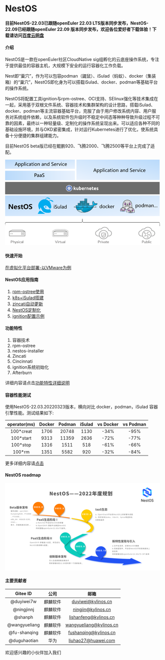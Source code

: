 # NestOS

#### 目前NestOS-22.03已跟随openEuler 22.03 LTS版本同步发布，NestOS-22.09已经跟随openEuler 22.09 版本同步发布，欢迎各位爱好者下载体验！下载请访问[百度云网盘](https://pan.baidu.com/s/1kId_9npFomr_f6gVlcyGXg?pwd=nest)

#### 介绍
NestOS是一款在openEuler社区CloudNative sig组孵化的云底座操作系统，专注于提供最佳的容器主机，大规模下安全的运行容器化工作负载。

Nest即“巢穴”，作为可以包容podman（鼹鼠）、iSulad（蚂蚁）、docker（集装箱）的“巢穴”，NestOS即化身为可以搭载iSulad、docker、podman等基础平台的操作系统。

NestOS将配置工具ignition与rpm-ostree、OCI支持、SElinux强化等技术集成在一起，采用基于双根文件系统、容器技术和集群架构的设计思路，搭载iSulad、docker、podman等主流容器基础平台，克服了由于用户修改系统内容、用户服务对系统组件依赖，以及系统软件包升级时不稳定中间态等种种导致升级过程不可靠的因素，最终以一种轻量级、定制化的操作系统呈现出来。可以适应各种不同的基础设施环境，并与OKD紧密集成，针对运行Kubernetes进行了优化，使系统具备十分便捷的集群组建能力。

目前NestOS beta版已经在鲲鹏920、飞腾2000、飞腾2500等平台上完成了适配。 

![image-20211015170943884](docs/zh/graph/README/image-20211015170943884.png)

#### 快速开始
[在虚拟化平台部署-以VMware为例](https://gitee.com/openeuler/NestOS/blob/master/docs/zh/usr_manual/%E5%BF%AB%E9%80%9F%E5%BC%80%E5%A7%8B.md)

#### NestOS应用指南
1.  [rpm-ostree使用](https://gitee.com/openeuler/NestOS/blob/master/docs/zh/usr_manual/rpm-ostree%E4%BD%BF%E7%94%A8.md)
2.  [k8s+iSulad搭建](https://gitee.com/openeuler/NestOS/blob/master/docs/zh/usr_manual/K8S+iSulad%E6%90%AD%E5%BB%BA.md)
3.  [zincati自动更新](https://gitee.com/openeuler/NestOS/blob/master/docs/zh/usr_manual/zincati%E8%87%AA%E5%8A%A8%E6%9B%B4%E6%96%B0%E4%BD%BF%E7%94%A8.md)
4.  [NestOS定制化](https://gitee.com/openeuler/NestOS/blob/master/docs/zh/usr_manual/%E5%AE%9A%E5%88%B6NestOS.md)
5.  [ignition配置示例](https://gitee.com/openeuler/NestOS/blob/master/docs/zh/usr_manual/ignition%E9%85%8D%E7%BD%AE.md) 

#### 功能特性

1.  容器技术
2.  rpm-ostree
3.  nestos-installer
4.  Zincati
5.  Cincinnati
6.  ignition系统初始化
7.  Afterburn

详细内容请点击[功能特性详细说明](https://gitee.com/openeuler/NestOS/blob/master/docs/zh/usr_manual/%E5%8A%9F%E8%83%BD%E7%89%B9%E6%80%A7%E6%8F%8F%E8%BF%B0.md)

#### 容器性能测试

使用NestOS-22.03.20220323版本，横向对比 docker，podman，iSulad 容器引擎性能。测试结果如下:

| operator(ms) | Docker | Podman | iSulad | vs Docker | vs Podman |
| :----------: | :----: | :----: | :----: | :-------: | :-------: |
|  100*creat   |  1706  | 20748  |  1130  |   -34%    |   -95%    |
|  100*start   |  9313  |  11359  |  2636  |   -72%    |   -77%    |
|   100*stop   |  1316  |  1511  |  518   |   -61%    |   -66%    |
|    100*rm    |  1351  |  5582  |  920   |   -32%    |   -84%    |

更多详细内容请[点击](https://gitee.com/openeuler/NestOS/blob/master/docs/zh/usr_manual/%E6%80%A7%E8%83%BD%E5%AF%B9%E6%AF%94%E6%B5%8B%E8%AF%95.md)


#### NestOS roadmap

![image-NestOS-roadmap.png](docs/zh/graph/README/image-NestOS-roadmap.png)
#### 主要贡献者

|   Gitee ID    |   公司   |          邮箱           |
| :-----------: | :------: | :---------------------: |
|  @duyiwei7w   | 麒麟软件 |   duyiwei@kylinos.cn    |
|  @ningjinnj   | 麒麟软件 |   ningjin@kylinos.cn    |
|    @shanph    | 麒麟软件 |  lishanfeng@kylinos.cn  |
| @wangyueliang | 麒麟软件 | wangyueliang@kylinos.cn |
| @fu-shanqing  | 麒麟软件 |  fushanqing@kylinos.cn  |
| @duguhaotian  |   华为   |   liuhao27@huawei.com   |

欢迎感兴趣的小伙伴加入我们


[1]: ./images/NestOS-roadmap.png "NestOS-roadmap.png"
